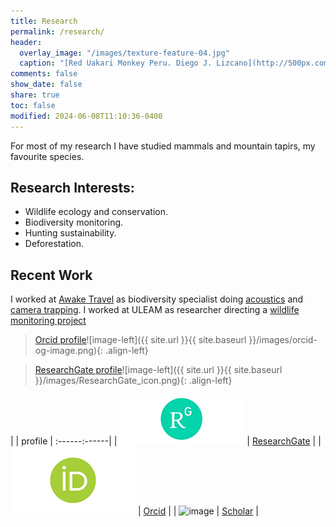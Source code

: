 ```yaml
---
title: Research
permalink: /research/
header:
  overlay_image: "/images/texture-feature-04.jpg"
  caption: "[Red Uakari Monkey Peru. Diego J. Lizcano](http://500px.com/dlizcano)"
comments: false
show_date: false
share: true
toc: false
modified: 2024-06-08T11:10:36-0400
---
```

For most of my research I have studied mammals and mountain tapirs, my favourite species.

## Research Interests:

* Wildlife ecology and conservation.
* Biodiversity monitoring.
* Hunting sustainability.
* Deforestation.

## Recent Work
I worked at [Awake Travel](https://awakebio.awake.travel/) as biodiversity specialist doing [acoustics](https://awakebio.awake.travel/) and [camera trapping](https://app.wildlifeinsights.org/initiatives/2000134/Awake-CameraTrap). 
I worked at ULEAM as researcher directing a [wildlife monitoring project](https://faunamanabi.github.io/)


>  [Orcid profile](https://orcid.org/0000-0002-9648-0576)![image-left]({{ site.url }}{{ site.baseurl }}/images/orcid-og-image.png){: .align-left}


> [ResearchGate profile](https://www.researchgate.net/profile/Diego_Lizcano)![image-left]({{ site.url }}{{ site.baseurl }}/images/ResearchGate_icon.png){: .align-left}
  

|      |  profile    |
:------:------|
|  ![image](/images/ResearchGate_icon.png)    | [ResearchGate](https://www.researchgate.net/profile/Diego_Lizcano)    |
|   ![image](/images/orcid-og-image.png) |   [Orcid](https://orcid.org/0000-0002-9648-0576)    |
|   ![image](/images/GoogleScholar_ico)   |   [Scholar](https://scholar.google.com/citations?user=P6110SYAAAAJ&hl=en)   |